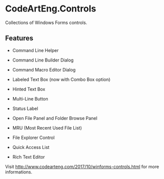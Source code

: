 # CodeArtEng.Controls
Collections of Windows Forms controls.<br/>

## Features
- Command Line Helper
- Command Line Builder Dialog
- Command Macro Editor Dialog
- Labeled Text Box (now with Combo Box option)
- Hinted Text Box
- Multi-Line Button
- Status Label  

- Open File Panel and Folder Browse Panel
- MRU (Most Recent Used File List)
- File Explorer Control
- Quick Access List
- Rich Text Editor


Visit http://www.codearteng.com/2017/10/winforms-controls.html for more informations.

